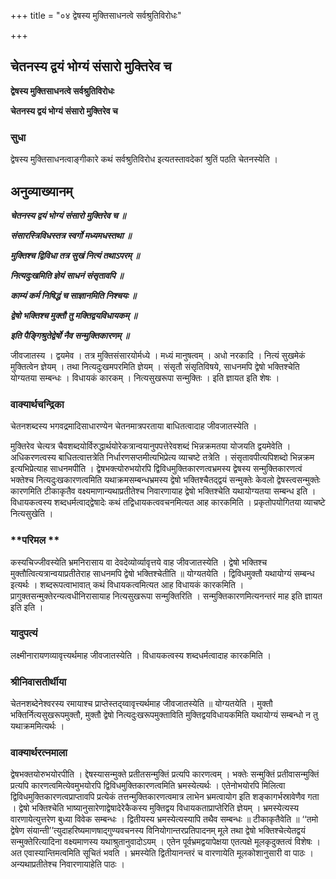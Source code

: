 +++
title = "०४ द्वेषस्य मुक्तिसाधनत्वे सर्वश्रुतिविरोधः"

+++


## चेतनस्य द्वयं भोग्यं संसारो मुक्तिरेव च

**द्वेषस्य मुक्तिसाधनत्वे सर्वश्रुतिविरोधः**

**चेतनस्य द्वयं भोग्यं संसारो मुक्तिरेव च**

### **सुधा**

द्वेषस्य मुक्तिसाधनत्वाङ्गीकारे कथं सर्वश्रुतिविरोध इत्यतस्तावदेकां श्रुतिं पठति चेतनस्येति ।

## **अनुव्याख्यानम्**

***चेतनस्य द्वयं भोग्यं संसारो मुक्तिरेव च ॥***

***संसारस्त्रिविधस्तत्र स्वर्गो मध्यमधस्तथा ॥***

***मुक्तिश्च द्विविधा तत्र सुखं नित्यं तथाऽपरम् ॥***

***नित्यदुःखमिति ज्ञेयं साधनं संसृतावपि ॥***

***काम्यं कर्म निषिद्धं च साज्ञानमिति निश्चयः ॥***

***द्वेषो भक्तिश्च मुक्तौ तु मक्तिद्वयविधायकम् ॥***

***इति पैङ्गिश्रुतेद्वेर्षो नैव सन्मुक्तिकारणम् ॥***

जीवजातस्य । द्वयमेव । तत्र मुक्तिसंसारयोर्मध्ये । मध्यं मानुषत्वम् । अधो नरकादि । नित्यं सुखमेकं मुक्तित्वेन ज्ञेयम् । तथा नित्यदुःखमपरमिति ज्ञेयम् । संसृतौ संसृतिविषये, साधनमपि द्वेषो भक्तिश्चेति योग्यतया सम्बन्धः । विधायकं कारकम् । नित्यसुखरूपा सन्मुक्तिः । इति ज्ञायत इति शेषः ।

### **वाक्यार्थचन्द्रिका**

चेतनशब्दस्य भगवद्रमादिसाधारण्येन चेतनमात्रपरताया बाधितत्वादाह जीवजातस्येति ।

मुक्तिरेव चेत्यत्र चैवशब्दयोर्विरुद्धार्थयोरेकत्रान्वयानुपपत्तेरेवशब्दं भिन्नक्रमतया योजयति द्वयमेवेति । अधिकरणत्वस्य बाधितत्वात्तत्रेति निर्धारणसप्तमीत्यभिप्रेत्य व्याचष्टे तत्रेति । संसृतावपीत्यपिशब्दो भिन्नक्रम इत्यभिप्रेत्याह साधनमपीति । द्वेषभक्त्योरुभयोरपि द्विविधमुक्तिकारणत्वभ्रमस्य द्वेषस्य सन्मुक्तिकारणत्वं भक्तेश्च नित्यदुःखकारणत्वमिति यथाक्रमसम्बन्धभ्रमस्य द्वेषो भक्तिश्चैतद्द्वयं सन्मुक्तेः केवलो द्वेषस्त्वसन्मुक्तेः कारणमिति टीकाकृतैव वक्ष्यमाणान्यथाप्रतीतेश्च निवारणायाह द्वेषो भक्तिश्चेति यथायोग्यतया सम्बन्ध इति । विधायकत्वस्य शब्दधर्मत्वाद्द्वेषादेः कथं तद्विधायकत्ववचनमित्यत आह कारकमिति । प्रकृतोपयोगितया व्याचष्टे नित्यसुखेति ।

### **परिमल **

कस्यचिज्जीवस्येति भ्रमनिरासाय वा देवदेव्योर्व्यावृत्तये वाह जीवजातस्येति । द्वेषो भक्तिश्च मुक्तौत्वित्यत्रान्वयाप्रतीतेराह साधनमपि द्वेषो भक्तिश्चेतीति ॥ योग्यतयेति । द्विविधमुक्तौ यथायोग्यं सम्बन्ध इत्यर्थः । शब्दरूपत्वाभावात् कथं विधायकत्वमित्यत आह विधायकं कारकमिति । प्रागुक्तसन्मुक्तेरन्यत्वधीनिरासायाह नित्यसुखरूपा सन्मुक्तिरिति । सन्मुक्तिकारणमित्यनन्तरं माह इति ज्ञायत इति इति ।

### **यादुपत्यं**

लक्ष्मीनारायणव्यावृत्त्यर्थमाह जीवजातस्येति । विधायकत्वस्य शब्दधर्मत्वादाह कारकमिति ।

### **श्रीनिवासतीर्थीया**

चेतनशब्देनेश्वरस्य रमायाश्च प्राप्तेस्तद्य्वावृत्त्यर्थमाह जीवजातस्येति ॥ योग्यतयेति । मुक्तौ भक्तिर्नित्यसुखरूपमुक्तौ, मुक्तौ द्वेषो नित्यदुःखरूपमुक्ताविति मुक्तिद्वयविधायकमिति यथायोग्यं सम्बन्धो न तु यथाक्रममित्यर्थः ।

### **वाक्यार्थरत्नमाला**

द्वेषभक्तयोरुभयोरपीति । द्देषस्यासन्मुक्ते प्रतीतसन्मुक्तिं प्रत्यपि कारणत्वम् । भक्तेः सन्मुक्तिं प्रतीवासन्मुक्तिं प्रत्यपि कारणत्वमित्येवमुभयोरपि द्विविधमुक्तिकारणत्वमिति भ्रमस्येत्यर्थः । एतेनोभयोरपि मिलित्वा द्विविधमुक्तिकारणत्वप्राप्तावपि प्रत्येकं तत्तन्मुक्तिकारणत्वमात्र लाभेन भ्रमत्वायोग इति शङ्कागर्भस्रावेणैव गता । द्वेषो भक्तिश्चेति भाष्यानुसारेणाद्वेषादेरेकैकस्य मुक्तिद्वय विधायकताप्राप्तेरिति ज्ञेयम् । भ्रमस्येत्यस्य वारणायेत्युत्तरेण बुध्या विवेक सम्बन्धः । द्वितीयस्य भ्रमस्येत्यस्यापि तथैव सम्बन्धः ॥ टीकाकृतैवेति ॥ ‘‘तमो द्वेषेण संयान्ती’’त्युदाहरिष्यमाणषाद्गुण्यवचनस्य विनियोगान्तरप्रतिपादनम् मूले तथा द्वेषो भक्तिश्चेत्येतद्वयं सन्मुक्तेरित्यादिना वक्ष्यमाणस्य यथाश्रुतानुवादोऽयम् । एतेन पूर्वभ्रमद्वयापेक्षया एतत्पक्षे मूलकृदुक्तत्वं विशेषः । अत एवास्यान्तिमत्वमिति सूचितं भवति । भ्रमस्येति द्वितीयानन्तरं च वारणायेति मूलकोशानुसारी वा पाठः । अन्यथाप्रतीतेश्च निवारणायाहेति पाठः ।

